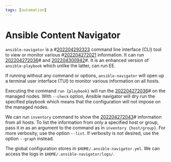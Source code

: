 ```yaml
---
tags: [automation]
---
```


# Ansible Content Navigator

`ansible-navigator` is a #[202204292323](202204292323.md) command line interface (CLI) tool to
view or monitor various #[202204272021](202204272021.md) information. It can run
[202204272036](202204272036.md)# and [202204300942](202204300942.md)#. It is an enhanced version of
`ansible-playbook` which unlike the latter, can run EE.

If running without any command or options, `ansible-navigator` will open up a
terminal user interface (TUI) to monitor various information on all hosts.

Executing the command `run {playbook}` will run the [202204272036](202204272036.md)# on the
managed nodes. With `--check` option, Ansible navigator will dry run the
specified playbook which means that the configuration will not impose on the
managed nodes.

We can run `inventory` command to show the [202204272043](202204272043.md)# information from
all hosts. To list the information from only a specified host or group, pass it
in as an argument to the command as in `inventory {host/group}`. For more
verbosity, use the option `--list`. If verbosity is not desired, use the option
`--graph` instead.

The global configuration stores in `$HOME/.ansible-navigator.yml`. We can access
the logs in `$HOME/.ansible-navigator/logs/`.
